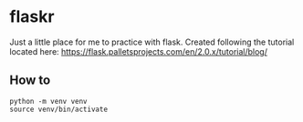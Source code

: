 # flaskr
Just a little place for me to practice with flask. Created following the 
tutorial located here: 
https://flask.palletsprojects.com/en/2.0.x/tutorial/blog/

## How to

```
python -m venv venv
source venv/bin/activate
```
